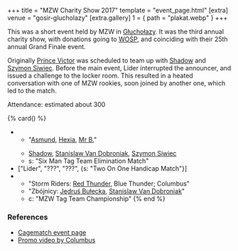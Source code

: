 +++
title = "MZW Charity Show 2017"
template = "event_page.html"
[extra]
venue = "gosir-glucholazy"
[extra.gallery]
1 = { path = "plakat.webp" }
+++

This was a short event held by MZW in [Głuchołazy](@/v/gosir-glucholazy.md). It was the third annual charity show, with donations going to [WOŚP][wosp], and coinciding with their 25th annual Grand Finale event.

Originally [Prince Victor](@/w/vic-golden.md) was scheduled to team up with [Shadow](@/w/shadow.md) and [Szymon Siwiec](@/w/szymon-siwiec.md). Before the main event, Lider interrupted the announcer, and issued a challenge to the locker room. This resulted in a heated conversation with one of MZW rookies, soon joined by another one, which led to the match.

Attendance: estimated about 300

{% card() %}
- - "[Asmund](@/w/asmund.md), [Hexia](@/w/hexia.md), [Mr B.](@/w/mr-b.md)"
  - >
    [Shadow](@/w/shadow.md), [Stanislaw Van Dobroniak](@/w/stanislaw-van-dobroniak.md),
    [Szymon Siwiec](@/w/szymon-siwiec.md)
  - s: "Six Man Tag Team Elimination Match"
- ["Lider", "???", "???", {s: "Two On One Handicap Match"}]
- - "Storm Riders: [Red Thunder](@/w/red-thunder.md), Blue Thunder; Columbus"
  - "Zbójnicy: [Jędruś Bułecka](@/w/jedrus-bulecka.md), [Stanislaw Van Dobroniak](@/w/stanislaw-van-dobroniak.md)"
  - c: "MZW Tag Team Championship"
{% end %}

### References

* [Cagematch event page](https://www.cagematch.net/?id=1&nr=168203)
* [Promo video by Columbus](https://youtu.be/appRB3SR-f0)

[wosp]: https://en.wikipedia.org/wiki/Great_Orchestra_of_Christmas_Charity
